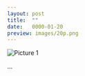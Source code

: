 ```yaml
---
layout: post
title:  ""
date:   0000-01-20
preview: images/20p.png
---
```


![Picture 1]({{site.baseurl}}/images/20.png?auto=yes)

...